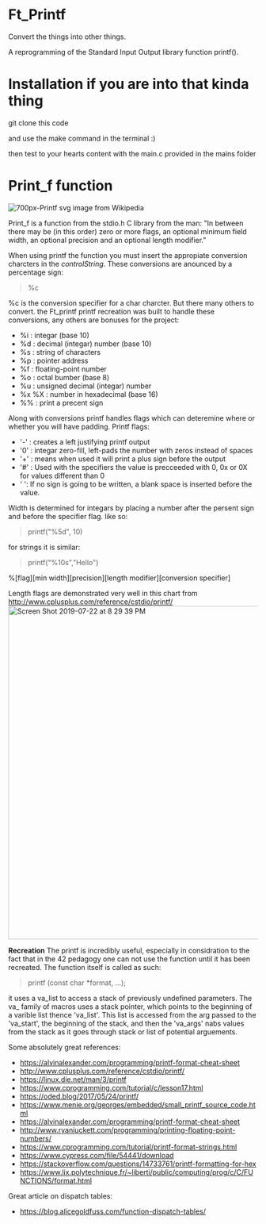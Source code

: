 
# Ft_Printf

Convert the things into other things.

A reprogramming of the Standard Input Output library function printf().

# Installation if you are into that kinda thing

git clone this code

and use the make command in the terminal :)

then test to your hearts content with the main.c provided in the mains folder

# Print_f function
![700px-Printf svg](https://user-images.githubusercontent.com/22520221/57039545-c8c35880-6c11-11e9-9fb3-3053424749e5.png)
image from Wikipedia

Print_f is a function from the stdio.h C library
from the man: "In between there may be (in this order) zero or more flags, an optional minimum field width, an optional precision and an optional length modifier."

When using printf the function you must insert the appropiate conversion charcters in the *controlString*. These conversions are anounced by a percentage sign:
> %c

%c is the conversion specifier for a char charcter. But there many others to convert. the Ft_printf printf recreation was built to handle these conversions, any others are bonuses for the project:
- %i : integar (base 10)
- %d : decimal (integar) number (base 10)
- %s : string of characters
- %p : pointer address
- %f : floating-point number
- %o : octal bumber (base 8)
- %u : unsigned decimal (integar) number
- %x %X : number in hexadecimal (base 16)
- %% : print a precent sign

Along with conversions printf handles flags which can deteremine where or whether you will have padding.
Printf flags:
- '-' : creates a left justifying printf output
- '0' : integar zero-fill, left-pads the number with zeros instead of spaces
- '+' : means when used it will print a plus sign before the output
- '#' : Used with the specifiers the value is precceeded with 0, 0x or 0X for values different than 0
- ' ': If no sign is going to be written, a blank space is inserted before the value.

Width is determined for integars by placing a number after the persent sign and before the specifier flag. like so:
> printf("%5d", 10)

for strings it is similar:
> printf("%10s","Hello")

%[flag][min width][precision][length modifier][conversion specifier]

Length flags are demonstrated very well in this chart from http://www.cplusplus.com/reference/cstdio/printf/
<img width="672" alt="Screen Shot 2019-07-22 at 8 29 39 PM" src="https://user-images.githubusercontent.com/22520221/61680806-c841d780-acbf-11e9-9921-0c24b2e6db6e.png">




**Recreation**
The printf is incredibly useful, especially in considration to the fact that in the 42 pedagogy one can not use the function until it has been recreated. The function itself is called as such:

> printf (const char *format, ...);

it uses a va_list to access a stack of previously undefined parameters. The va_ family of macros uses a stack pointer, which points to the beginning of a varible list thence 'va_list'. This list is accessed from the arg passed to the 'va_start', the beginning of the stack, and then the 'va_args' nabs values from the stack as it goes through stack or list of potential arguements.

Some absolutely great references:
- https://alvinalexander.com/programming/printf-format-cheat-sheet
- http://www.cplusplus.com/reference/cstdio/printf/
- https://linux.die.net/man/3/printf
- https://www.cprogramming.com/tutorial/c/lesson17.html
- https://oded.blog/2017/05/24/printf/
- https://www.menie.org/georges/embedded/small_printf_source_code.html
- https://alvinalexander.com/programming/printf-format-cheat-sheet
- http://www.ryanjuckett.com/programming/printing-floating-point-numbers/
- https://www.cprogramming.com/tutorial/printf-format-strings.html
- https://www.cypress.com/file/54441/download
- https://stackoverflow.com/questions/14733761/printf-formatting-for-hex
- https://www.lix.polytechnique.fr/~liberti/public/computing/prog/c/C/FUNCTIONS/format.html

Great article on dispatch tables:
- https://blog.alicegoldfuss.com/function-dispatch-tables/
